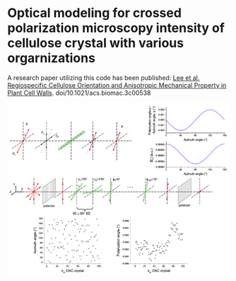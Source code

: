 # Optical modeling for crossed polarization microscopy intensity of cellulose crystal with various orgarnizations

A research paper utilizing this code has been published: [Lee et al. Regiospecific Cellulose Orientation and Anisotropic Mechanical Property in Plant Cell Walls](https://doi.org/10.1021/acs.biomac.3c00538). doi/10.1021/acs.biomac.3c00538

<div align="center">
  <img width="800" src="https://github.com/JasonL1422/Images/blob/main/CPms.png" />
</div>

